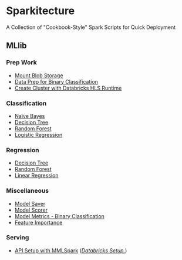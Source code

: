 # Sparkitecture

A Collection of "Cookbook-Style" Spark Scripts for Quick Deployment

## MLlib
### Prep Work
- [Mount Blob Storage](https://gist.github.com/colbyford/8b6d3f0ced00adb76ab8fc8024ae77c5)
- [Data Prep for Binary Classification](https://gist.github.com/colbyford/83978917799dbcab6293521a60f29e94)
- [Create Cluster with Databricks HLS Runtime](https://gist.github.com/colbyford/3a37600681168f1e6bc49315de67f4d9)

### Classification
- [Naïve Bayes](https://gist.github.com/colbyford/1f47a90fe0c55b4414cbd0c784fe3a67)
- [Decision Tree](https://gist.github.com/colbyford/7758088502211daa90dbc1b51c408762)
- [Random Forest](https://gist.github.com/colbyford/031a4393b8a74ad658bab81abd30a1ea)
- [Logistic Regression](https://gist.github.com/colbyford/f488ab3770f9da56f036fe8adbe2a9e5)

### Regression
- [Decision Tree](https://gist.github.com/colbyford/daa4508f6d8d94a405e7bd3a50c5ed77)
- [Random Forest](https://gist.github.com/colbyford/f1f621cf45c6a62a9269348352f6609f)
- [Linear Regression](https://gist.github.com/colbyford/184097b0ec37b2b35667dab2da57d349)

### Miscellaneous
- [Model Saver](https://gist.github.com/colbyford/975ea1b05bef80b4c12292a139dcdbd7)
- [Model Scorer](https://gist.github.com/colbyford/47ce6a72162c74c073b44532cd8be78c)
- [Model Metrics - Binary Classification](https://gist.github.com/colbyford/dccaf10ef46512f8603a43ff6d6e3fbb)
- [Feature Importance](https://gist.github.com/colbyford/5443a525fe76b602f813ff7904c4dfff)

### Serving
- [API Setup with MMLSpark](https://gist.github.com/2b1229032d81940da0a994c1b5b32406.git) ([_Databricks Setup._](https://gist.github.com/a54f199c92b9d13e9f4a069e7c4a5b0e.git))
